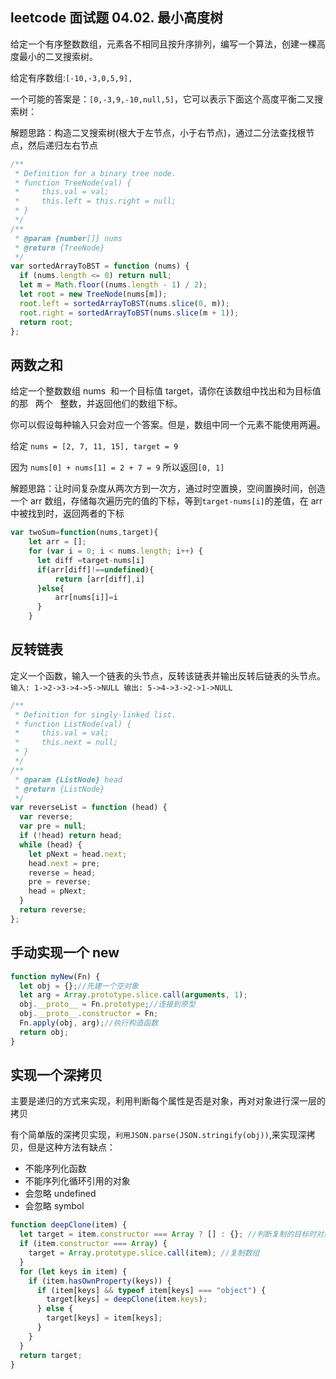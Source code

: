 ## leetcode 面试题 04.02. 最小高度树

给定一个有序整数数组，元素各不相同且按升序排列，编写一个算法，创建一棵高度最小的二叉搜索树。

给定有序数组:`[-10,-3,0,5,9],`

一个可能的答案是：`[0,-3,9,-10,null,5]`，它可以表示下面这个高度平衡二叉搜索树：

解题思路：构造二叉搜索树(根大于左节点，小于右节点)，通过二分法查找根节点，然后递归左右节点

```js
/**
 * Definition for a binary tree node.
 * function TreeNode(val) {
 *     this.val = val;
 *     this.left = this.right = null;
 * }
 */
/**
 * @param {number[]} nums
 * @return {TreeNode}
 */
var sortedArrayToBST = function (nums) {
  if (nums.length <= 0) return null;
  let m = Math.floor((nums.length - 1) / 2);
  let root = new TreeNode(nums[m]);
  root.left = sortedArrayToBST(nums.slice(0, m));
  root.right = sortedArrayToBST(nums.slice(m + 1));
  return root;
};
```

## 两数之和

给定一个整数数组 nums  和一个目标值 target，请你在该数组中找出和为目标值的那   两个   整数，并返回他们的数组下标。

你可以假设每种输入只会对应一个答案。但是，数组中同一个元素不能使用两遍。

给定 `nums = [2, 7, 11, 15], target = 9`

因为 `nums[0] + nums[1] = 2 + 7 = 9`
所以返回`[0, 1]`

解题思路：让时间复杂度从两次方到一次方，通过时空置换，空间置换时间，创造一个 arr 数组，存储每次遍历完的值的下标，等到`target-nums[i]`的差值，在 arr 中被找到时，返回两者的下标

```js
var twoSum=function(nums,target){
    let arr = [];
    for (var i = 0; i < nums.length; i++) {
      let diff =target-nums[i]
      if(arr[diff]!==undefined){
          return [arr[diff],i]
      }else{
          arr[nums[i]]=i
      }
    }
```

## 反转链表

定义一个函数，输入一个链表的头节点，反转该链表并输出反转后链表的头节点。
`输入: 1->2->3->4->5->NULL 输出: 5->4->3->2->1->NULL`

```js
/**
 * Definition for singly-linked list.
 * function ListNode(val) {
 *     this.val = val;
 *     this.next = null;
 * }
 */
/**
 * @param {ListNode} head
 * @return {ListNode}
 */
var reverseList = function (head) {
  var reverse;
  var pre = null;
  if (!head) return head;
  while (head) {
    let pNext = head.next;
    head.next = pre;
    reverse = head;
    pre = reverse;
    head = pNext;
  }
  return reverse;
};
```

## 手动实现一个 new

```js
function myNew(Fn) {
  let obj = {};//先建一个空对象
  let arg = Array.prototype.slice.call(arguments, 1);
  obj.__proto__ = Fn.prototype;//连接到原型
  obj.__proto__.constructor = Fn;
  Fn.apply(obj, arg);//执行构造函数
  return obj;
}
```

## 实现一个深拷贝

主要是递归的方式来实现，利用判断每个属性是否是对象，再对对象进行深一层的拷贝

有个简单版的深拷贝实现，`利用JSON.parse(JSON.stringify(obj))`,来实现深拷贝，但是这种方法有缺点：

- 不能序列化函数
- 不能序列化循环引用的对象
- 会忽略 undefined
- 会忽略 symbol

```js
function deepClone(item) {
  let target = item.constructor === Array ? [] : {}; //判断复制的目标时对象还是数组
  if (item.constructor === Array) {
    target = Array.prototype.slice.call(item); //复制数组
  }
  for (let keys in item) {
    if (item.hasOwnProperty(keys)) {
      if (item[keys] && typeof item[keys] === "object") {
        target[keys] = deepClone(item.keys);
      } else {
        target[keys] = item[keys];
      }
    }
  }
  return target;
}
```

